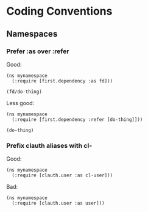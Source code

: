 # Coding Conventions

## Namespaces

### Prefer :as over :refer

Good:
```
(ns mynamespace
  (:require [first.dependency :as fd]))

(fd/do-thing)
```

Less good:
```
(ns mynamespace
  (:require [first.dependency :refer [do-thing]]))

(do-thing)
```

### Prefix clauth aliases with cl-

Good:
```
(ns mynamespace
  (:require [clauth.user :as cl-user]))
```

Bad:
```
(ns mynamespace
  (:require [clauth.user :as user]))
```
